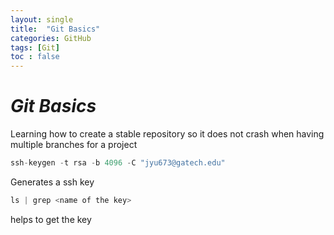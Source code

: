 ```yaml
---
layout: single
title:  "Git Basics"
categories: GitHub
tags: [Git]
toc : false
---
```


# *Git Basics*

Learning how to create a stable repository so it does not crash when having multiple branches for a project


```python
ssh-keygen -t rsa -b 4096 -C "jyu673@gatech.edu"
```

Generates a ssh key

```python
ls | grep <name of the key>
```

helps to get the key
